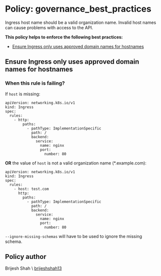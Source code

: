 # Policy: governance_best_practices
Ingress host name should be a valid organization name. Invalid host names can cause problems with access to the API.

__This policy helps to enforce the following best practices:__
* [Ensure Ingress only uses approved domain names for hostnames](#ensure-ingress-only-uses-approved-domain-names-for-hostnames)

## Ensure Ingress only uses approved domain names for hostnames
### When this rule is failing?
If `host` is missing:
```
apiVersion: networking.k8s.io/v1
kind: Ingress
spec:
  rules:
    - http:
        paths:
          - pathType: ImplementationSpecific
            path: /
            backend:
              service:
                name: nginx
                port:
                  number: 80
```

__OR__ the value of `host` is not a valid organization name (*.example.com):

```
apiVersion: networking.k8s.io/v1
kind: Ingress
spec:
  rules:
    - host: test.com
      http:
        paths:
          - pathType: ImplementationSpecific
            path: /
            backend:
              service:
                name: nginx
                port:
                  number: 80

```

`--ignore-missing-schemas` will have to be used to ignore the missing schema.

## Policy author
Brijesh Shah \\ [brijeshshah13](https://github.com/brijeshshah13)